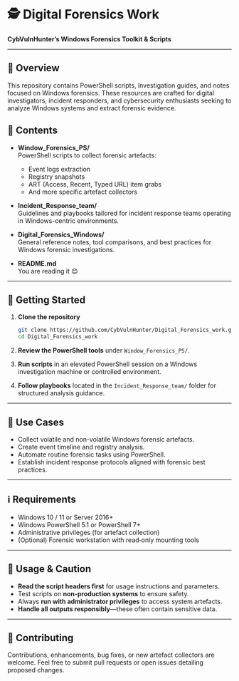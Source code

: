 # 🕵️ Digital Forensics Work

**CybVulnHunter’s Windows Forensics Toolkit & Scripts**

---

## 📖 Overview

This repository contains PowerShell scripts, investigation guides, and notes focused on Windows forensics. These resources are crafted for digital investigators, incident responders, and cybersecurity enthusiasts seeking to analyze Windows systems and extract forensic evidence.

## 🔧 Contents

- **Window_Forensics_PS/**  
  PowerShell scripts to collect forensic artefacts:
  - Event logs extraction
  - Registry snapshots
  - ART (Access, Recent, Typed URL) item grabs  
  - And more specific artefact collectors

- **Incident_Response_team/**  
  Guidelines and playbooks tailored for incident response teams operating in Windows-centric environments.

- **Digital_Forensics_Windows/**  
  General reference notes, tool comparisons, and best practices for Windows forensic investigations.

- **README.md**  
  You are reading it 😊

---

## 🚀 Getting Started

1. **Clone the repository**  
   ```bash
   git clone https://github.com/CybVulnHunter/Digital_Forensics_work.git
   cd Digital_Forensics_work
   ```

2. **Review the PowerShell tools** under `Window_Forensics_PS/`.

3. **Run scripts** in an elevated PowerShell session on a Windows investigation machine or controlled environment.

4. **Follow playbooks** located in the `Incident_Response_team/` folder for structured analysis guidance.

---

## 🧭 Use Cases

- Collect volatile and non-volatile Windows forensic artefacts.
- Create event timeline and registry analysis.
- Automate routine forensic tasks using PowerShell.
- Establish incident response protocols aligned with forensic best practices.

---

## ℹ️ Requirements

- Windows 10 / 11 or Server 2016+
- Windows PowerShell 5.1 or PowerShell 7+
- Administrative privileges (for artefact collection)
- (Optional) Forensic workstation with read‑only mounting tools

---

## 🔐 Usage & Caution

- **Read the script headers first** for usage instructions and parameters.
- Test scripts on **non-production systems** to ensure safety.
- Always **run with administrator privileges** to access system artefacts.
- **Handle all outputs responsibly**—these often contain sensitive data.

---

## 📝 Contributing

Contributions, enhancements, bug fixes, or new artefact collectors are welcome. Feel free to submit pull requests or open issues detailing proposed changes.
